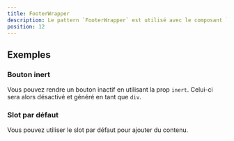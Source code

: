 ```yaml
---
title: FooterWrapper
description: Le pattern `FooterWrapper` est utilisé avec le composant `FooterBtn` pour afficher un pied de page.
position: 12
---
```


<doc-tabs light>

<doc-tab-item label="Utilisation">

<doc-example file="footer-wrapper/usage"></doc-example>

## Exemples

### Bouton inert

Vous pouvez rendre un bouton inactif en utilisant la prop `inert`. Celui-ci sera alors désactivé et généré en tant que `div`.

<doc-example file="footer-wrapper/inert"></doc-example>

### Slot par défaut

Vous pouvez utiliser le slot par défaut pour ajouter du contenu.

<doc-example file="footer-wrapper/slot"></doc-example>

</doc-tab-item>

<doc-tab-item label="API">
<doc-api name="footer-wrapper"></doc-api>
</doc-tab-item>

</doc-tabs>
